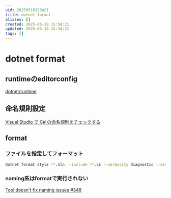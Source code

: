 ```yaml
---
uid: 20250518153421
title: dotnet format
aliases: []
created: 2025-05-18 15:34:21
updated: 2025-05-18 15:34:21
tags: []
---
```


# dotnet format

## runtimeのeditorconfig
[dotnet/runtime](https://github.com/dotnet/runtime/blob/main/.editorconfig)

## 命名規則設定
[Visual Studio で C# の命名規則をチェックする](https://qiita.com/Z0E/items/965fb38563dc836a7dc8)

## format

### ファイルを指定してフォーマット

```bash
dotnet format style **.sln --include **.cs --verbosity diagnostic --severity info
```


### naming系はformatで実行されない

[Tool doesn't fix naming issues #348](https://github.com/dotnet/format/issues/348)